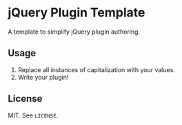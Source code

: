 # jQuery Plugin Template

A template to simplify jQuery plugin authoring.

## Usage

1. Replace all instances of capitalization with your values.
2. Write your plugin!

## License

MIT. See `LICENSE`.
